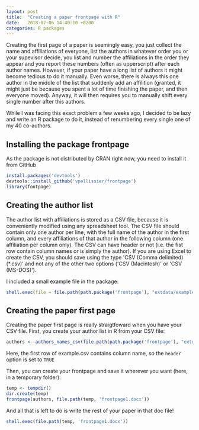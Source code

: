 ```yaml
---
layout: post
title:  "Creating a paper frontpage with R"
date:   2018-07-06 14:40:10 +0200
categories: R packages
---
```

Creating the first page of a paper is seemingly easy, you just collect the name and affiliations of everyone, list the authors in whatever order you or your supevisor decide, you list and number the affiliations in the order they appear and you report these numbers (often as upperscript) after each author names. However, if your paper have a long list of authors it might become tedious to do it manually. Even worse, there is always this one author in the middle of the list that suddenly add an affilition (granted, it might just be because you spent a lot of time finishing the paper, and then everyone moved). Anyway, it will then requires you to manually shift every single number after this authors.

While I was facing this exact problem a few weeks ago, I decided to be lazy and write an R package to do it, instead of renumbering every single one of my 40 co-authors.

Installing the package frontpage
--------------------------------

As the package is not distributed by CRAN right now, you need to install it from GitHub

``` r
install.packages('devtools')
devtools::install_github('vpellissier/frontpage')
library(fontpage)
```

Creating the author list
------------------------

The author list with affiliations is stored as a CSV file, because it is conveniently modified using any spreadsheet tool. The CSV file should contain only one author per line, with the full name of the author in the first column, and every affiliations of that author in the following column (one affiliation per column only). The CSV can have header or not (i.e. the fist row contain column names or is simply the author). If you are using Excel to create the CSV, you should save using the type 'CSV (Comma delimited) (\*.csv)' and not any of the other two options ('CSV (Macintosh)' or 'CSV (MS-DOS)').

I included a small example file in the package:

``` r
shell.exec(file = file.path(path.package('frontpage'), "extdata/example.csv"))
```

Creating the paper first page
-----------------------------

Creating the paper first page is really straigtfoward when you have your CSV file. First, you create your author list in R from your CSV file:

``` r
authors <- authors_names_csv(file.path(path.package('frontpage'), "extdata/example.csv")), header= TRUE)
```
Here, the first row of example.csv contains column name, so the `header` option is set to `TRUE`

Then, you can create your frontpage and save it wherever you want (here, in a temporary folder):

``` r
temp <- tempdir()
dir.create(temp)
frontpage(authors, file.path(temp, 'frontpage1.docx'))
```

And all that is left to do is write the rest of your paper in that doc file!

``` r
shell.exec(file.path(temp, 'frontpage1.docx'))
```
